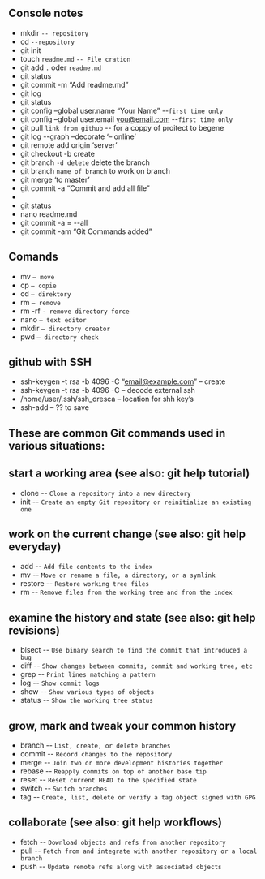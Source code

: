 ## Console notes
- mkdir `-- repository`
- cd `--repository`
- git init
- touch `readme.md` `-- File cration`
- git add `.` oder `readme.md`
- git status
- git commit -m “Add readme.md”
- git log
- git status
- git config –global user.name “Your Name” --`first time only`
- git config –global user.email you@email.com --`first time only`
- git pull `link from github` -- for a coppy of proitect to begene
- git log --graph –decorate ‘– online’
- git remote add origin ‘server’
- git checkout -b create
- git branch `-d delete` delete the branch
- git branch `name of branch` to work on branch
- git merge ‘to master’
- git commit -a “Commit and add all file”
- 
- git status 
- nano readme.md
- git commit -a = --all
- git commit -am “Git Commands added”

## Comands

- mv `– move `
- cp `– copie`
- cd `– direktory`
- rm `– remove`
- rm -rf `- remove directory force`
- nano `– text editor`
- mkdir `– directory creator`
- pwd `– directory check`

## github with SSH

- ssh-keygen -t rsa -b 4096 -C “email@example.com” – create
- ssh-keygen -t rsa -b 4096 -C – decode external ssh
- /home/user/.ssh/ssh_dresca – location for shh key’s
- ssh-add – ?? to save


## These are common Git commands used in various situations:

## start a working area (see also: git help tutorial)
   - clone   --  `Clone a repository into a new directory`
   - init    --  `Create an empty Git repository or reinitialize an existing one`

## work on the current change (see also: git help everyday)
   - add    --   `Add file contents to the index`
   - mv      --  `Move or rename a file, a directory, or a symlink`
   - restore  -- `Restore working tree files`
   - rm    --    `Remove files from the working tree and from the index`

## examine the history and state (see also: git help revisions)
   - bisect  --  `Use binary search to find the commit that introduced a  bug`
   - diff    --  `Show changes between commits, commit and working tree, etc`
   - grep   --   `Print lines matching a pattern`
   - log     --  `Show commit logs`
   - show   --   `Show various types of objects`
   - status  --  `Show the working tree status`

## grow, mark and tweak your common history
   - branch  --  `List, create, or delete branches`	
   - commit  --  `Record changes to the repository`
   - merge  --   `Join two or more development histories together`
   - rebase  --  `Reapply commits on top of another base tip`
   - reset   --  `Reset current HEAD to the specified state`
   - switch  --  `Switch branches`
   - tag    --   `Create, list, delete or verify a tag object signed with GPG`

## collaborate (see also: git help workflows)
   - fetch   --  `Download objects and refs from another repository`
   - pull   --   `Fetch from and integrate with another repository or a local branch`
   - push  --    `Update remote refs along with associated objects`
